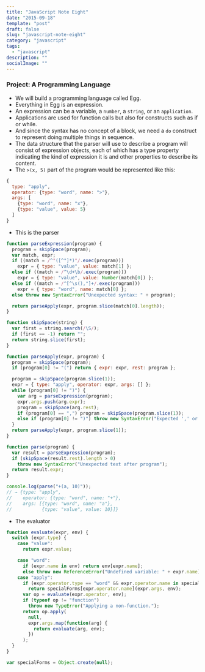 ```yaml
---
title: "JavaScript Note Eight"
date: "2015-09-18"
template: "post"
draft: false
slug: "javascript-note-eight"
category: "javascript"
tags:
  - "javascript"
description: ""
socialImage: ""
---
```


### Project: A Programming Language

- We will build a programming language called Egg.
- Everything in Egg is an expression.
- An expression can be a variable, a `number`, a `string`, or an `application`.
- Applications are used for function calls but also for constructs such as if or while.
- And since the syntax has no concept of a block, we need a `do` construct to represent doing multiple things in sequence.
- The data structure that the parser will use to describe a program will consist of expression objects, each of which has a type property indicating the kind of expression it is and other properties to describe its content.
- The `>(x, 5)` part of the program would be represented like this:

```javascript
{
  type: "apply",
  operator: {type: "word", name: ">"},
  args: [
    {type: "word", name: "x"},
    {type: "value", value: 5}
  ]
}
```

- This is the parser

```javascript
function parseExpression(program) {
  program = skipSpace(program);
  var match, expr;
  if ((match = /^"([^"]*)"/.exec(program)))
    expr = { type: "value", value: match[1] };
  else if ((match = /^\d+\b/.exec(program)))
    expr = { type: "value", value: Number(match[0]) };
  else if ((match = /^[^\s(),"]+/.exec(program)))
    expr = { type: "word", name: match[0] };
  else throw new SyntaxError("Unexpected syntax: " + program);

  return parseApply(expr, program.slice(match[0].length));
}

function skipSpace(string) {
  var first = string.search(/\S/);
  if (first == -1) return "";
  return string.slice(first);
}

function parseApply(expr, program) {
  program = skipSpace(program);
  if (program[0] != "(") return { expr: expr, rest: program };

  program = skipSpace(program.slice(1));
  expr = { type: "apply", operator: expr, args: [] };
  while (program[0] != ")") {
    var arg = parseExpression(program);
    expr.args.push(arg.expr);
    program = skipSpace(arg.rest);
    if (program[0] == ",") program = skipSpace(program.slice(1));
    else if (program[0] != ")") throw new SyntaxError("Expected ',' or ')'");
  }
  return parseApply(expr, program.slice(1));
}

function parse(program) {
  var result = parseExpression(program);
  if (skipSpace(result.rest).length > 0)
    throw new SyntaxError("Unexpected text after program");
  return result.expr;
}

console.log(parse("+(a, 10)"));
// → {type: "apply",
//    operator: {type: "word", name: "+"},
//    args: [{type: "word", name: "a"},
//           {type: "value", value: 10}]}
```

- The evaluator

```javascript
function evaluate(expr, env) {
  switch (expr.type) {
    case "value":
      return expr.value;

    case "word":
      if (expr.name in env) return env[expr.name];
      else throw new ReferenceError("Undefined variable: " + expr.name);
    case "apply":
      if (expr.operator.type == "word" && expr.operator.name in specialForms)
        return specialForms[expr.operator.name](expr.args, env);
      var op = evaluate(expr.operator, env);
      if (typeof op != "function")
        throw new TypeError("Applying a non-function.");
      return op.apply(
        null,
        expr.args.map(function(arg) {
          return evaluate(arg, env);
        })
      );
  }
}

var specialForms = Object.create(null);
```
